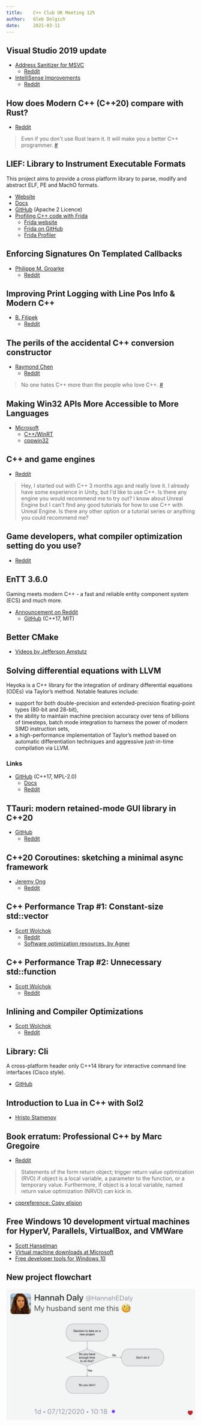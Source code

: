 ```yaml
---
title:    C++ Club UK Meeting 125
author:   Gleb Dolgich
date:     2021-03-11
---
```


## Visual Studio 2019 update

* [Address Sanitizer for MSVC](https://devblogs.microsoft.com/cppblog/address-sanitizer-for-msvc-now-generally-available/)
  * [Reddit](https://www.reddit.com/r/cpp/comments/m13fej/address_sanitizer_for_msvc_now_generally/)
* [IntelliSense Improvements](https://devblogs.microsoft.com/cppblog/intellisense-improvements-in-visual-studio-2019/)
  * [Reddit](https://www.reddit.com/r/cpp/comments/m25grs/intellisense_improvements_in_visual_studio_2019_c/)

## How does Modern C++ (C++20) compare with Rust?

* [Reddit](https://www.reddit.com/r/cpp/comments/m0cxfn/how_does_modern_c_c20_compare_with_rust/)

> Even if you don't use Rust learn it. It will make you a better C++ programmer. [#](https://www.reddit.com/r/cpp/comments/m0cxfn/how_does_modern_c_c20_compare_with_rust/gq8klzq/)

## LIEF: Library to Instrument Executable Formats

This project aims to provide a cross platform library to parse, modify and abstract ELF, PE and MachO formats.

* [Website](https://lief.quarkslab.com/)
* [Docs](https://lief.quarkslab.com//doc/latest/)
* [GitHub](https://github.com/lief-project/LIEF) (Apache 2 Licence)
* [Profiling C++ code with Frida](https://lief.quarkslab.com/blog/2021-03-10-profiling-cpp-code-with-frida/)
  * [Frida website](https://frida.re/)
  * [Frida on GitHub](https://github.com/frida/frida)
  * [Frida Profiler](https://github.com/lief-project/frida-profiler)

## Enforcing Signatures On Templated Callbacks

* [Philippe M. Groarke](https://philippegroarke.com/posts/2021/enforcing_signatures_on_templated_callbacks/)
  * [Reddit](https://www.reddit.com/r/cpp/comments/lzx0ia/enforcing_signatures_on_templated_callbacks/)

## Improving Print Logging with Line Pos Info & Modern C++

* [B. Filipek](https://www.cppstories.com/2019/04/file-pos-log/)
  * [Reddit](https://www.cppstories.com/2019/04/file-pos-log/)

## The perils of the accidental C++ conversion constructor

* [Raymond Chen](https://devblogs.microsoft.com/oldnewthing/20210115-00/?p=104719)
  * [Reddit](https://www.reddit.com/r/cpp/comments/ky691b/the_perils_of_the_accidental_c_conversion/)

> No one hates C++ more than the people who love C++. [#](https://www.reddit.com/r/cpp/comments/ky691b/the_perils_of_the_accidental_c_conversion/gjfbed4/)

## Making Win32 APIs More Accessible to More Languages

* [Microsoft](https://blogs.windows.com/windowsdeveloper/2021/01/21/making-win32-apis-more-accessible-to-more-languages/)
  * [C++/WinRT](https://github.com/microsoft/cppwinrt)
  * [cppwin32](https://github.com/microsoft/cppwin32)

## C++ and game engines

* [Reddit](https://www.reddit.com/r/cpp/comments/l1vfz5/c_and_game_engines/)

> Hey, I started out with C++ 3 months ago and really love it. I already have some experience in Unity, but I'd like to use C++. Is there any engine you would recommend me to try out? I know about Unreal Engine but I can't find any good tutorials for how to use C++ with Unreal Engine. Is there any other option or a tutorial series or anything you could recommend me?

## Game developers, what compiler optimization setting do you use?

* [Reddit](https://www.reddit.com/r/cpp/comments/kyeid1/game_developers_what_compiler_optimization/?ref=share&ref_source=link)

## EnTT 3.6.0

Gaming meets modern C++ - a fast and reliable entity component system (ECS) and much more.

* [Announcement on Reddit](https://www.reddit.com/r/gamedev/comments/kttqxm/entt_v360_is_out_gaming_meets_modern_c/)
  * [GitHub](https://github.com/skypjack/entt) (C++17, MIT)

## Better CMake

* [Videos by Jefferson Amstutz](https://www.youtube.com/playlist?list=PL8i3OhJb4FNV10aIZ8oF0AA46HgA2ed8g)

## Solving differential equations with LLVM

Heyoka is a C++ library for the integration of ordinary differential equations (ODEs) via Taylor’s method. Notable features include:

* support for both double-precision and extended-precision floating-point types (80-bit and 28-bit),
* the ability to maintain machine precision accuracy over tens of billions of timesteps, batch mode integration to harness the power of modern SIMD instruction sets,
* a high-performance implementation of Taylor’s method based on automatic differentiation techniques and aggressive just-in-time compilation via LLVM.

### Links

* [GitHub](https://github.com/bluescarni/heyoka) (C++17, MPL-2.0)
  * [Docs](https://bluescarni.github.io/heyoka/)
  * [Reddit](https://www.reddit.com/r/cpp/comments/lkcjki/solving_differential_equations_with_llvm/?ref=share&ref_source=link)

## TTauri: modern retained-mode GUI library in C++20

* [GitHub](https://github.com/ttauri-project/ttauri)
  * [Reddit](https://www.reddit.com/r/cpp/comments/llq4z7/ttauri_modern_retainedmode_gui_library_in_c20/)

## C++20 Coroutines: sketching a minimal async framework

* [Jeremy Ong](https://www.jeremyong.com/cpp/2021/01/04/cpp20-coroutines-a-minimal-async-framework/)
  * [Reddit](https://www.reddit.com/r/cpp/comments/ll3mdw/c20_coroutines_sketching_a_minimal_async_framework/)

## C++ Performance Trap #1: Constant-size std::vector

* [Scott Wolchok](https://wolchok.org/posts/cxx-trap-1-constant-size-vector/)
  * [Reddit](https://www.reddit.com/r/cpp/comments/kyc6f9/c_performance_trap_1_constantsize_stdvector/)
  * [Software optimization resources, by Agner](https://www.agner.org/optimize/#manuals)

## C++ Performance Trap #2: Unnecessary std::function

* [Scott Wolchok](https://wolchok.org/posts/cxx-trap-2-std-function/)
  * [Reddit](https://www.reddit.com/r/cpp/comments/kzvjgn/c_performance_trap_2_unnecessary_stdfunction/?ref=share&ref_source=link)

## Inlining and Compiler Optimizations

* [Scott Wolchok](https://wolchok.org/posts/inlining-and-compiler-optimizations/)
  * [Reddit](https://www.reddit.com/r/cpp/comments/l3r8o4/inlining_and_compiler_optimizations/?ref=share&ref_source=link)

## Library: Cli

A cross-platform header only C++14 library for interactive command line interfaces (Cisco style).

* [GitHub](https://github.com/daniele77/cli)

## Introduction to Lua in C++ with Sol2

* [Hristo Stamenov](https://thatonegamedev.com/cpp/introduction-to-lua-in-c-with-sol2/)

## Book erratum: Professional C++ by Marc Gregoire

* [Reddit](https://www.reddit.com/r/cpp/comments/ltwbsj/professional_c_5th_ed_and_statement_about_rvo_and/)

> Statements of the form return object; trigger return value optimization (RVO) if object is a local variable, a parameter to the function, or a temporary value. Furthermore, if object is a local variable, named return value optimization (NRVO) can kick in.

* [cppreference: Copy elision](https://en.cppreference.com/w/cpp/language/copy_elision)

## Free Windows 10 development virtual machines for HyperV, Parallels, VirtualBox, and VMWare

* [Scott Hanselman](https://www.hanselman.com/blog/free-windows-10-development-virtual-machines-for-hyperv-parallels-virtualbox-and-vmware)
* [Virtual machine downloads at Microsoft](https://developer.microsoft.com/en-us/windows/downloads/virtual-machines/?WT.mc_id=-blog-scottha)
* [Free developer tools for Windows 10](https://developer.microsoft.com/en-us/windows/downloads?WT.mc_id=-blog-scottha)

## New project flowchart

![](img/new-project-flowchart.jpeg)
